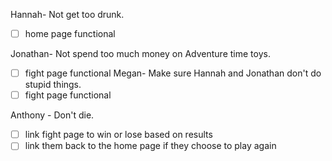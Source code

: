 Hannah- Not get too drunk.
  - [ ] home page functional


Jonathan- Not spend too much money on Adventure time toys.
  - [ ] fight page functional
Megan- Make sure Hannah and Jonathan don't do stupid things.
  - [ ] fight page functional

Anthony - Don't die.
  - [ ] link fight page to win or lose based on results
  - [ ] link them back to the home page if they choose to play again
